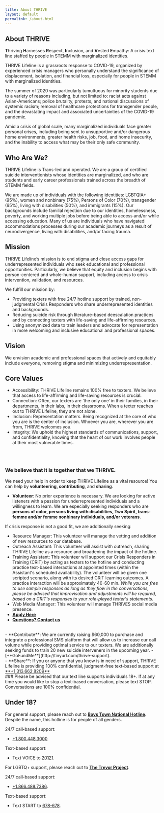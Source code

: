 ```yaml
---
title: About THRIVE
layout: default
permalink: /about.html
---
```


## About THRIVE

**T**hriving **H**arnesses **R**espect, **I**nclusion, and **V**ested
**E**mpathy: A crisis text line staffed by people in STEMM with marginalized
identities.

THRIVE Lifeline is a grassroots response to COVID-19, organized by experienced
crisis managers who personally understand the significance of displacement,
isolation, and financial loss, especially for people in STEMM with marginalized
identities.

The summer of 2020 was particularly tumultuous for minority students due to
a variety of reasons including, but not limited to: racist acts against
Asian-Americans; police brutality, protests, and national discussions of
systemic racism; removal of healthcare protections for transgender people,
and the devastating impact and associated uncertainties of the COVID-19 pandemic.

Amid a crisis of global scale, many marginalized individuals face greater
personal crises, including being sent to unsupportive and/or dangerous home
environments, greater health risks, job, food, and home insecurity, and the
inability to access what may be their only safe community.

## Who Are We?
THRIVE Lifeline is Trans-led and operated. We are a group of certified suicide
interventionists whose identities are marginalized, and who are students and
early career professionals trained across the breadth of STEMM fields.

We are made up of individuals with the following identities: LGBTQIA+ (95%),
women and nonbinary (75%), Persons of Color (70%), transgender (65%),
living with disabilities (50%), and immigrants (15%).
Our backgrounds include familial rejection due to our identities, homelessness,
poverty, and working multiple jobs before being able to access and/or while
accessing education. Many of us are individuals who have navigated accommodations
processes during our academic journeys as a result of neurodivergence,
living with disabilities, and/or facing trauma.

## Mission
THRIVE Lifeline’s mission is to end stigma and close access gaps for
underrepresented individuals who seek educational and professional opportunities.
Particularly, we believe that equity and inclusion begins with person-centered
and whole-human support, including access to crisis intervention, validation,
and resources.

We fulfill our mission by:
- Providing texters with free 24/7 hotline support by trained, non-judgmental
Crisis Responders who share underrepresented identities and backgrounds.
- Reducing suicide risk through literature-based deescalation practices and by
connecting texters with life-saving and life-affirming resources.
- Using anonymized data to train leaders and advocate for representation in
more welcoming and inclusive educational and professional spaces.

## Vision
We envision academic and professional spaces that actively and equitably
include everyone, removing stigma and minimizing underrepresentation.

## Core Values
- Accessibility: THRIVE Lifeline remains 100% free to texters.
We believe that access to life-affirming and life-saving resources is crucial.
- Connection: Often, our texters are ‘the only one’ in their families, in their
departments, in their labs, in their classrooms.
When a texter reaches out to THRIVE Lifeline, they are not alone.
- Inclusion: Representation matters.
Being recognized at the core of who you are is the center of inclusion.
Whoever you are, wherever you are from, THRIVE welcomes you.
- Integrity: We uphold the highest standards of communications, support, and
confidentiality, knowing that the heart of our work involves people at their
most vulnerable times.


<br>
<br>

### We believe that it is together that we THRIVE.


We need your help in order to keep THRIVE Lifeline as a vital resource!
You can help by **volunteering, contributing**, and **sharing**.

- **Volunteer**: No prior experience is necessary. We are looking for active
listeners with a passion for underrepresented individuals and a willingness to
learn.
We are especially seeking responders who are
**persons of color, persons living with disabilities, Two Spirit, trans-femme
and/or femme nonbinary individuals, and/or veterans**.

If crisis response is not a good fit, we are additionally seeking:
   - Resource Manager: This volunteer will manage the vetting and addition of
   new resources to our database.
   - Outreach Assistant: This volunteer will assist with outreach, sharing
   THRIVE Lifeline as a resource and broadening the impact of the hotline.
   - Training Assistant: This volunteer will support our Crisis Responders in
   Training (CRiT) by acting as texters to the hotline and conducting practice
   text-based interactions at appointed times (within the Assistant's scheduled
   availability).
   The volunteer will be given one scripted scenario, along with its desired
   CRiT learning outcomes. A practice interaction will be approximately 40-60 min.
   *While you are free to use sample responses as long as they flow in the
   conversations, please be advised that improvisation and adjustments will be
   required, based on a CRiT's responses to your role-played texter's statements.*
   - Web Media Manager: This volunteer will manage THRIVES social media presence.
   - [**Apply Here**](https://form.jotform.com/201655418668059)
   - [**Questions? Contact us**](mailto:info@thrivelifeline.org)
<br>
- **Contribute**: We are currently raising $60,000 to purchase and integrate a
professional SMS platform that will allow us to increase our call volume while
providing optimal service to our texters.
We are additionally seeking funds to train 20 new suicide interveners in the
upcoming year.
   - [**GoFundMe**](http://tinyurl.com/thrive-support).
<br>
- **Share**: If you or anyone that you know is in need of support, THRIVE
Lifeline is providing 100% confidential, judgment-free text-based support at
<a href="sms:+13136628209&body=THRIVE">**+1.313.662.8209**</a>

<br>
### Please be advised that our text line supports individuals 18+.
If at any time you would like to stop a text-based conversation, please text STOP.
Conversations are 100% confidential.

## Under 18?
For general support, please reach out to
[**Boys Town National Hotline**](https://www.boystown.org/hotline/Pages/default.aspx).
Despite the name, this hotline is for people of all genders.

24/7 call-based support:
- <a href="tel:+18004483000">+1.800.448.3000</a>.

Text-based support:
- Text VOICE to <a href="sms:20121&body=VOICE">20121</a>.

For LGBTQ+ support, please reach out to
[**The Trevor Project**](https://www.thetrevorproject.org/).

24/7 call-based support:
- <a href="tel:+18664887386">+1.866.488.7386</a>.

Text-based support:
- Text START to <a href="sms:678678&body=START">678-678</a>.
